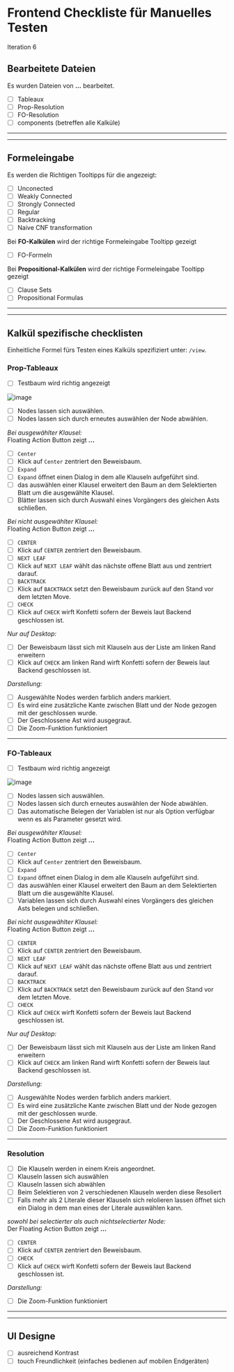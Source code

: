 # Frontend Checkliste für Manuelles Testen
Iteration 6

## Bearbeitete Dateien  
Es wurden Dateien von **...** bearbeitet.
* [ ]  Tableaux
* [ ]  Prop-Resolution
* [ ]  FO-Resolution
* [ ]  components (betreffen alle Kalküle)

---
---
## Formeleingabe
Es werden die Richtigen Tooltipps für die angezeigt:
* [ ]  Unconected
* [ ]  Weakly Connected
* [ ]  Strongly Connected
* [ ]  Regular
* [ ]  Backtracking
* [ ]  Naive CNF transformation

Bei **FO-Kalkülen** wird der richtige Formeleingabe Tooltipp gezeigt
* [ ]  FO-Formeln

Bei **Propositional-Kalkülen** wird der richtige Formeleingabe Tooltipp gezeigt
* [ ]  Clause Sets
* [ ]  Propositional Formulas

---
---
## Kalkül spezifische checklisten 
Einheitliche Formel fürs Testen eines Kalküls spezifiziert unter: `/view`.

### Prop-Tableaux
* [ ]  Testbaum wird richtig angezeigt

![image](/uploads/2def023063374b5ca7b2867777af3890/image.png)

* [ ]  Nodes lassen sich auswählen.
* [ ]  Nodes lassen sich durch erneutes auswählen der Node abwählen.

*Bei ausgewählter Klausel:*  
Floating Action Button zeigt **...**
* [ ]  `Center`
* [ ]  Klick auf `Center` zentriert den Beweisbaum.
* [ ]  `Expand`
* [ ]  `Expand` öffnet einen Dialog in dem alle Klauseln aufgeführt sind.
* [ ]  das auswählen einer Klausel erweitert den Baum an dem Selektierten Blatt um die ausgewählte Klausel.
* [ ]  Blätter lassen sich durch Auswahl eines Vorgängers des gleichen Asts schließen.

*Bei nicht ausgewählter Klausel:*  
Floating Action Button zeigt **...**
* [ ]  `CENTER`
* [ ]  Klick auf `CENTER` zentriert den Beweisbaum.
* [ ]  `NEXT LEAF`
* [ ]  Klick auf `NEXT LEAF` wählt das nächste offene Blatt aus und zentriert darauf.
* [ ]  `BACKTRACK`
* [ ]  Klick auf `BACKTRACK` setzt den Beweisbaum zurück auf den Stand vor dem letzten Move.
* [ ]  `CHECK`
* [ ]  Klick auf `CHECK` wirft Konfetti sofern der Beweis laut Backend geschlossen ist.

*Nur auf Desktop:*
* [ ]  Der Beweisbaum lässt sich mit Klauseln aus der Liste am linken Rand erweitern
* [ ]  Klick auf `CHECK` am linken Rand wirft Konfetti sofern der Beweis laut Backend geschlossen ist.

*Darstellung:*
* [ ]  Ausgewählte Nodes werden farblich anders markiert.
* [ ]  Es wird eine zusätzliche Kante zwischen Blatt und der Node gezogen mit der geschlossen wurde.
* [ ]  Der Geschlossene Ast wird ausgegraut.
* [ ]  Die Zoom-Funktion funktioniert

---
### FO-Tableaux
* [ ]  Testbaum wird richtig angezeigt

![image](/uploads/ab8f7ac0ff3ebc8fc3cb5e54d7f0db35/image.png)

* [ ]  Nodes lassen sich auswählen.
* [ ]  Nodes lassen sich durch erneutes auswählen der Node abwählen.
* [ ]  Das automatische Belegen der Variablen ist nur als Option verfügbar wenn es als Parameter gesetzt wird.

*Bei ausgewählter Klausel:*  
Floating Action Button zeigt **...**
* [ ]  `Center`
* [ ]  Klick auf `Center` zentriert den Beweisbaum.
* [ ]  `Expand`
* [ ]  `Expand` öffnet einen Dialog in dem alle Klauseln aufgeführt sind.
* [ ]  das auswählen einer Klausel erweitert den Baum an dem Selektierten Blatt um die ausgewählte Klausel.
* [ ]  Variablen lassen sich durch Auswahl eines Vorgängers des gleichen Asts belegen und schließen.

*Bei nicht ausgewählter Klausel:*  
Floating Action Button zeigt **...**
* [ ]  `CENTER`
* [ ]  Klick auf `CENTER` zentriert den Beweisbaum.
* [ ]  `NEXT LEAF`
* [ ]  Klick auf `NEXT LEAF` wählt das nächste offene Blatt aus und zentriert darauf.
* [ ]  `BACKTRACK`
* [ ]  Klick auf `BACKTRACK` setzt den Beweisbaum zurück auf den Stand vor dem letzten Move.
* [ ]  `CHECK`
* [ ]  Klick auf `CHECK` wirft Konfetti sofern der Beweis laut Backend geschlossen ist.

*Nur auf Desktop:*
* [ ]  Der Beweisbaum lässt sich mit Klauseln aus der Liste am linken Rand erweitern
* [ ]  Klick auf `CHECK` am linken Rand wirft Konfetti sofern der Beweis laut Backend geschlossen ist.

*Darstellung:*
* [ ]  Ausgewählte Nodes werden farblich anders markiert.
* [ ]  Es wird eine zusätzliche Kante zwischen Blatt und der Node gezogen mit der geschlossen wurde.
* [ ]  Der Geschlossene Ast wird ausgegraut.
* [ ]  Die Zoom-Funktion funktioniert

---
### Resolution

* [ ]  Die Klauseln werden in einem Kreis angeordnet.
* [ ]  Klauseln lassen sich auswählen
* [ ]  Klauseln lassen sich abwählen
* [ ]  Beim Selektieren von 2 verschiedenen Klauseln werden diese Resoliert
* [ ]  Falls mehr als 2 Literale dieser Klauseln sich relolieren lassen öffnet sich ein Dialog in dem man eines der Literale auswählen kann.

*sowohl bei selectierter als auch nichtselectierter Node:*   
Der Floating Action Button zeigt  **...**
* [ ]  `CENTER`
* [ ]  Klick auf `CENTER` zentriert den Beweisbaum.
* [ ]  `CHECK`
* [ ]  Klick auf `CHECK` wirft Konfetti sofern der Beweis laut Backend geschlossen ist.

*Darstellung:*
* [ ]  Die Zoom-Funktion funktioniert

---
---
## UI Designe
* [ ]  ausreichend Kontrast
* [ ]  touch Freundlichkeit (einfaches bedienen auf mobilen Endgeräten)